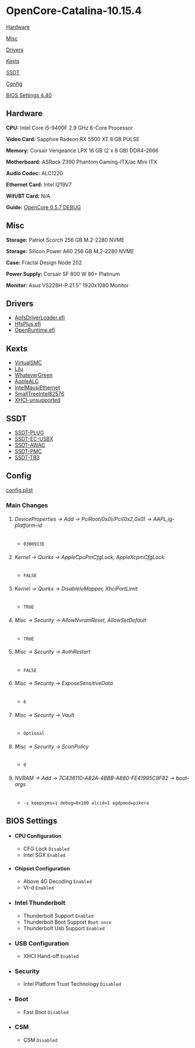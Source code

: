 # OpenCore-Catalina-10.15.4

[Hardware](README.md#Hardware)

[Misc](README.md#Misc)

[Drivers](README.md#Drivers)

[Kexts](README.md#Kexts)

[SSDT](README.md#SSDT)

[Config](README.md#Config)

[BIOS Settings 4.40](README.md#BIOS-Settings)

## Hardware

**CPU:** Intel Core i5-9400F 2.9 GHz 6-Core Processor

**Video Card:** Sapphire Radeon RX 5500 XT 8 GB PULSE

**Memory:** Corsair Vengeance LPX 16 GB (2 x 8 GB) DDR4-2666

**Motherboard:** ASRock Z390 Phantom Gaming-ITX/ac Mini ITX 

**Audio Codec:** ALC1220

**Ethernet Card:** Intel I219V7

**Wifi/BT Card:** N/A

**Guide:** [OpenCore 0.5.7 DEBUG](https://dortania.github.io/OpenCore-Desktop-Guide/)

## Misc

**Storage:** Patriot Scorch 256 GB M.2-2280 NVME

**Storage:** Silicon Power A60 256 GB M.2-2280 NVME

**Case:** Fractal Design Node 202

**Power Supply:** Corsair SF 600 W 80+ Platinum

**Monitor:** Asus VS228H-P 21.5" 1920x1080 Monitor

## Drivers

- [ApfsDriverLoader.efi](https://github.com/acidanthera/AppleSupportPkg/releases)
- [HfsPlus.efi](https://github.com/acidanthera/OcBinaryData/blob/master/Drivers/HfsPlus.efi)
- [OpenRuntime.efi](https://github.com/acidanthera/OpenCorePkg/releases)

## Kexts

- [VirtualSMC](https://github.com/acidanthera/VirtualSMC/releases)
- [Lilu](https://github.com/vit9696/Lilu/releases)
- [WhateverGreen](https://github.com/acidanthera/WhateverGreen/releases)
- [AppleALC](https://github.com/vit9696/AppleALC/releases)
- [IntelMausiEthernet](https://github.com/Mieze/IntelMausiEthernet)
- [SmallTreeIntel82576](https://github.com/khronokernel/SmallTree-I211-AT-patch/releases)
- [XHCI-unsupported](https://github.com/RehabMan/OS-X-USB-Inject-All)

## SSDT

- [SSDT-PLUG](https://github.com/acidanthera/OpenCorePkg/blob/master/Docs/AcpiSamples/SSDT-PLUG.dsl)
- [SSDT-EC-USBX](https://github.com/acidanthera/OpenCorePkg/blob/master/Docs/AcpiSamples/SSDT-EC-USBX.dsl)
- [SSDT-AWAC](https://github.com/acidanthera/OpenCorePkg/blob/master/Docs/AcpiSamples/SSDT-AWAC.dsl)
- [SSDT-PMC](https://github.com/acidanthera/OpenCorePkg/blob/master/Docs/AcpiSamples/SSDT-PMC.dsl)
- [SSDT-TB3](SSDT-Z390-ASRock-ITX-AR-TB3-V8.aml)

## Config

[config.plist](SanityCheck.md)

### Main Changes

1. ###### DeviceProperties -> Add -> PciRoot(0x0)/Pci(0x2,0x0) -> AAPL,ig-platform-id

   - `0300913E`

2. ###### Kernel -> Quirks -> AppleCpuPmCfgLock, AppleXcpmCfgLock

   - `FALSE`

3. ###### Kernel -> Quirks -> DisableIoMapper, XhciPortLimit

   - `TRUE`

4. ###### Misc -> Security -> AllowNvramReset, AllowSetDefault

   - `TRUE`

5. ###### Misc -> Security -> AuthRestart

   - `FALSE`

6. ###### Misc -> Security -> ExposeSensitiveData

   - `6`

7. ###### Misc -> Security -> Vault

   - `Optional`

8. ###### Misc -> Security -> ScanPolicy

   - `0`

9. ###### NVRAM -> Add -> 7C436110-AB2A-4BBB-A880-FE41995C9F82 -> boot-args

   - `-v keepsyms=1 debug=0x100 alcid=1 agdpmod=pikera`

## BIOS Settings

- #### CPU Configuration

  - CFG Lock `Disabled`
  - Intel SGX `Enabled`

- #### Chipset Configuration

  - Above 4G Decoding `Enabled`
  - Vt-d `Enabled`

- ### Intel Thunderbolt

  - Thunderbolt Support `Enabled`
  - Thunderbolt Boot Support `Boot once`
  - Thunderbolt Usb Support `Enabled`

- ### USB Configuration

  - XHCI Hand-off `Enabled`

- ### Security

  - Intel Platform Trust Technology `Disabled`

- ### Boot

  - Fast Boot `Disabled`

- ### CSM

  - CSM `Disabled`
